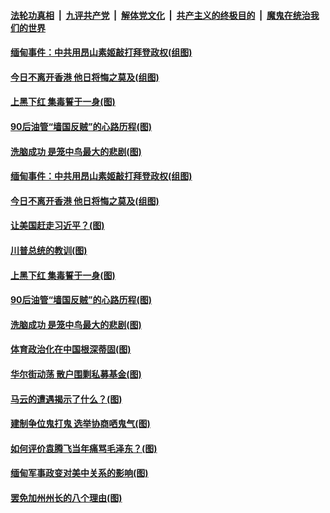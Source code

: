 

####  [法轮功真相](../../../../basic/blob/master/README.md?t=02071801) &nbsp;|&nbsp; [九评共产党](../../../../9ping.md/blob/master/README.md?t=02071801) &nbsp;|&nbsp; [解体党文化](../../../../jtdwh.md/blob/master/README.md?t=02071801)  &nbsp;|&nbsp; [共产主义的终极目的](../../../../gczydzjmd.md/blob/master/README.md?t=02071801) &nbsp;|&nbsp; [魔鬼在统治我们的世界](../../../../mgztzwmdsj.md/blob/master/README.md?t=02071801) 

#### [缅甸事件：中共用昂山素姬敲打拜登政权(组图)](../pages/p4/961679.md?t=02071801) 

#### [今日不离开香港 他日将悔之莫及(组图)](../pages/p4/961661.md?t=02071801) 

#### [上黑下红 集毒誓于一身(图)](../pages/p4/961636.md?t=02071801) 


#### [90后油管“墙国反贼‌‌”的心路历程(图)](../pages/p4/961592.md?t=02071801) 

#### [洗脑成功 是笼中鸟最大的悲剧(图)](../pages/p4/961589.md?t=02071801) 

#### [缅甸事件：中共用昂山素姬敲打拜登政权(组图)](../pages/p4/961679.md?t=02071801) 

#### [今日不离开香港 他日将悔之莫及(组图)](../pages/p4/961661.md?t=02071801) 

#### [让美国赶走习近平？(图)](../pages/p4/961717.md?t=02071801) 

#### [川普总统的教训(图)](../pages/p4/961604.md?t=02071801) 



#### [上黑下红 集毒誓于一身(图)](../pages/p4/961636.md?t=02071801) 



#### [90后油管“墙国反贼‌‌”的心路历程(图)](../pages/p4/961592.md?t=02071801) 

#### [洗脑成功 是笼中鸟最大的悲剧(图)](../pages/p4/961589.md?t=02071801) 

#### [体育政治化在中国根深蒂固(图)](../pages/p4/961588.md?t=02071801) 

#### [华尔街动荡 散户围剿私募基金(图)](../pages/p4/961494.md?t=02071801) 

#### [马云的遭遇揭示了什么？(图)](../pages/p4/961587.md?t=02071801) 



#### [建制争位鬼打鬼 选举协商哂鬼气(图)](../pages/p4/961502.md?t=02071801) 

#### [如何评价袁腾飞当年痛骂毛泽东？(图)](../pages/p4/961504.md?t=02071801) 

#### [缅甸军事政变对美中关系的影响(图)](../pages/p4/961485.md?t=02071801) 

#### [罢免加州州长的八个理由(图)](../pages/p4/961470.md?t=02071801) 

